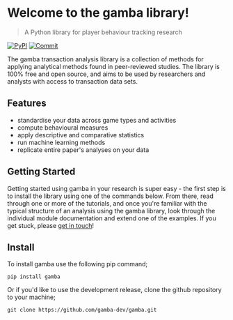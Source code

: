 # Welcome to the gamba library!
> A Python library for player behaviour tracking research


[![PyPI](https://img.shields.io/pypi/v/gamba?style=for-the-badge&color=blue)](https://pypi.org/project/gamba/)
[![Commit](https://img.shields.io/github/last-commit/gamba-dev/gamba?label=Last%20update&style=for-the-badge&)](https://github.com/gamba-dev/gamba/commit/main)

The gamba transaction analysis library is a collection of methods for applying analytical methods found in peer-reviewed studies. The library is 100% free and open source, and aims to be used by researchers and analysts with access to transaction data sets.

## Features

- standardise your data across game types and activities
- compute behavioural measures
- apply descriptive and comparative statistics
- run machine learning methods
- replicate entire paper's analyses on your data

## Getting Started

Getting started using gamba in your research is super easy - the first step is to install the library using one of the commands below. From there, read through one or more of the tutorials, and once you're familiar with the typical structure of an analysis using the gamba library, look through the individual module documentation and extend one of the examples. If you get stuck, please [get in touch](https://twitter.com/ojscholten)!

## Install

To install gamba use the following pip command;

`pip install gamba`

Or if you'd like to use the development release, clone the github repository to your machine;

`git clone https://github.com/gamba-dev/gamba.git`
